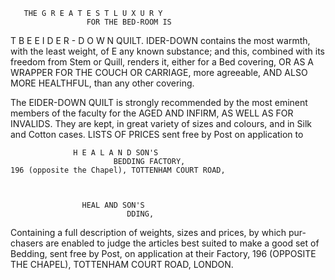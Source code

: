        THE G R E A T E S T L U X U R Y
                     FOR THE BED-ROOM IS

T B E E I D E R - D O W N QUILT.
   IDER-DOWN contains the most warmth, with the least weight, of
E    any known substance; and this, combined with its freedom from
Stem or Quill, renders it, either for a Bed covering,
 OR AS A WRAPPER FOR THE COUCH OR CARRIAGE,
more agreeable,
                  AND ALSO MORE HEALTHFUL,
than any other covering.

  The EIDER-DOWN QUILT is strongly recommended by the most
eminent members of the faculty for the
    AGED AND INFIRM, AS WELL AS FOR INVALIDS.
  They are kept, in great variety of sizes and colours, and in Silk and
Cotton cases.
                         LISTS OF PRICES
sent free by Post on application to

                  H E A L A N D SON'S
                           BEDDING FACTORY,
    196 (opposite the Chapel), TOTTENHAM COURT ROAD,



                    HEAL AND SON'S
                              DDING,
Containing a full description of weights, sizes and prices, by which pur-
chasers are enabled to judge the articles best suited to make a good
set of Bedding, sent free by Post, on application at their Factory,
                    196 (OPPOSITE THE CHAPEL),
      TOTTENHAM COURT ROAD, LONDON.
